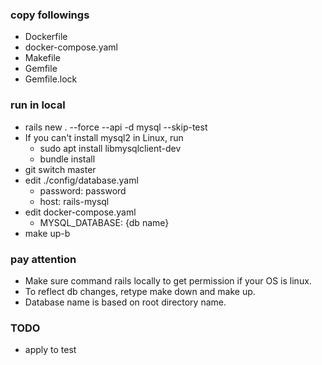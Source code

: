 ### copy followings
- Dockerfile
- docker-compose.yaml
- Makefile
- Gemfile
- Gemfile.lock
### run in local
- rails new . --force --api -d mysql --skip-test
- If you can't install mysql2 in Linux, run 
  - sudo apt install libmysqlclient-dev
  - bundle install
- git switch master
- edit ./config/database.yaml
  - password: password
  - host: rails-mysql
- edit docker-compose.yaml
  - MYSQL_DATABASE: {db name}
- make up-b
### pay attention
- Make sure command rails locally to get permission if your OS is linux.
- To reflect db changes, retype make down and make up.
- Database name is based on root directory name.

### TODO
- apply to test 
